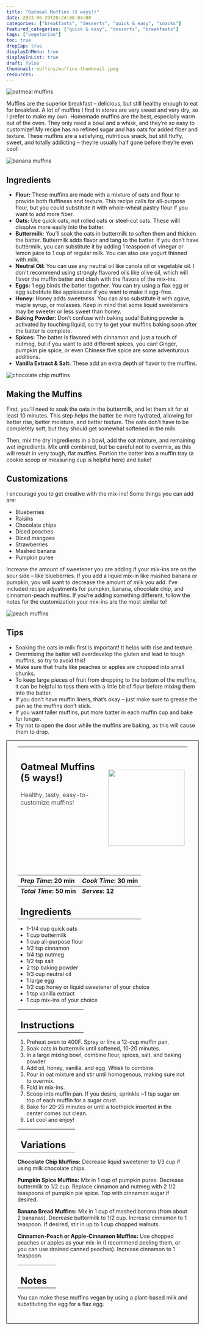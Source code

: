 ```yaml
---
title: "Oatmeal Muffins (5 ways!)"
date: 2023-06-29T20:24:00-04:00
categories: ["breakfasts", "desserts", "quick & easy", "snacks"]
featured_categories: ["quick & easy", "desserts", "breakfasts"]
tags: ["vegetarian"]
toc: true
dropCap: true
displayInMenu: true
displayInList: true
draft: false
thumbnail: muffins/muffins-thumbnail.jpeg
resources:
---
```


![oatmeal muffins](../../muffins/muffins-thumbnail.jpeg)

Muffins are the superior breakfast – delicious, but still healthy enough to eat for breakfast. A lot of muffins I find in stores are very sweet and very dry, so I prefer to make my own. Homemade muffins are the best, especially warm out of the oven. They only need a bowl and a whisk, and they’re so easy to customize! My recipe has no refined sugar and has oats for added fiber and texture. These muffins are a satisfying, nutritious snack, but still fluffy, sweet, and totally addicting – they’re usually half gone before they’re even cool!

![banana muffins](../../muffins/banana-muffins.jpeg)

## Ingredients

- **Flour:** These muffins are made with a mixture of oats and flour to provide both fluffiness and texture. This recipe calls for all-purpose flour, but you could substitute it with whole-wheat pastry flour if you want to add more fiber.
- **Oats:** Use quick oats, not rolled oats or steel-cut oats. These willl dissolve more easily into the batter.
- **Buttermilk:** You’ll soak the oats in buttermilk to soften them and thicken the batter. Buttermilk adds flavor and tang to the batter. If you don’t have buttermilk, you can substitute it by adding 1 teaspoon of vinegar or lemon juice to 1 cup of regular milk. You can also use yogurt thinned with milk.
- **Neutral Oil:** You can use any neutral oil like canola oil or vegetable oil. I don't recommend using strongly flavored oils like olive oil, which will flavor the muffin batter and clash with the flavors of the mix-ins.
- **Eggs:** 1 egg binds the batter together. You can try using a flax egg or egg substitute like applesauce if you want to make it egg-free.
- **Honey:** Honey adds sweetness. You can also substitute it with agave, maple syrup, or molasses. Keep in mind that some liquid sweeteners may be sweeter or less sweet than honey.
- **Baking Powder:** Don’t confuse with baking soda! Baking powder is activated by touching liquid, so try to get your muffins baking soon after the batter is complete.
- **Spices:** The batter is flavored with cinnamon and just a touch of nutmeg, but if you want to add different spices, you can! Ginger, pumpkin pie spice, or even Chinese five spice are some adventurous additions.
- **Vanilla Extract & Salt:** These add an extra depth of flavor to the muffins.

![chocolate chip muffins](../../muffins/ccc-muffins.jpeg)

## Making the Muffins

First, you'll need to soak the oats in the buttermilk, and let them sit for at least 10 minutes. This step helps the batter be more hydrated, allowing for better rise, better moisture, and better texture. The oats don’t have to be completely soft, but they should get somewhat softened in the milk.

Then, mix the dry ingredients in a bowl, add the oat mixture, and remaining wet ingredients. Mix until combined, but be careful not to overmix, as this will result in very tough, flat muffins. Portion the batter into a muffin tray (a cookie scoop or measuring cup is helpful here) and bake!

## Customizations

I encourage you to get creative with the mix-ins! Some things you can add are:

- Blueberries
- Raisins
- Chocolate chips
- Diced peaches
- Diced mangoes
- Strawberries
- Mashed banana
- Pumpkin puree

Increase the amount of sweetener you are adding if your mix-ins are on the sour side – like blueberries. If you add a liquid mix-in like mashed banana or pumpkin, you will want to decrease the amount of milk you add. I’ve included recipe adjustments for pumpkin, banana, chocolate chip, and cinnamon-peach muffins. If you’re adding something different, follow the notes for the customization your mix-ins are the most similar to!

![peach muffins](../../muffins/peach-muffins.jpeg)

## Tips

- Soaking the oats in milk first is important! It helps with rise and texture.
- Overmixing the batter will overdevelop the gluten and lead to tough muffins, so try to avoid this!
- Make sure that fruits like peaches or apples are chopped into small chunks. 
- To keep large pieces of fruit from dropping to the bottom of the muffins, it can be helpful to toss them with a little bit of flour before mixing them into the batter. 
- If you don’t have muffin liners, that’s okay – just make sure to grease the pan so the muffins don’t stick.
- If you want taller muffins, put more batter in each muffin cup and bake for longer.
- Try not to open the door while the muffins are baking, as this will cause them to drop.

<div style = "border-style: solid; border-width: 1px; border-color: black; padding: 2em; padding-top:0em;"> 

| <div style = "margin-bottom:10em;"><h2>Oatmeal Muffins (5 ways!)</h2><p style = "font-weight: 300;">Healthy, tasty, easy-to-customize muffins!</p></div> | <img src="../../muffins/muffins-thumbnail.jpeg"  width="200em" height="200em"> |
| :--- | :----: |

| _Prep Time_: 20 min  | _Cook Time_: 30 min  |
| :--- | :--- |
| **_Total Time_: 50 min** | **_Serves_: 12**  |
| <div><h2 style = "margin-top:1em; margin-bottom:0;" >Ingredients</h2></div>|   |

- 1-1/4 cup quick oats
- 1 cup buttermilk
- 1 cup all-purpose flour
- 1/2 tsp cinnamon
- 1/4 tsp nutmeg
- 1/2 tsp salt
- 2 tsp baking powder
- 1/3 cup neutral oil
- 1 large egg
- 1/2 cup honey or liquid sweetener of your choice
- 1 tsp vanilla extract
- 1 cup mix-ins of your choice

|   |    |
| :--- | :--- |
| <div><h2 style = "margin-top:1em; margin-bottom:0;" >Instructions</h2></div>|   |

1. Preheat oven to 400F. Spray or line a 12-cup muffin pan.
2. Soak oats in buttermilk until softened, 10-20 minutes.
3. In a large mixing bowl, combine flour, spices, salt, and baking powder.
4. Add oil, honey, vanilla, and egg. Whisk to combine.
5. Pour in oat mixture and stir until homogenous, making sure not to overmix.
6. Fold in mix-ins. 
7. Scoop into muffin pan. If you desire, sprinkle ~1 tsp sugar on top of each muffin for a sugar crust.
8. Bake for 20-25 minutes or until a toothpick inserted in the center comes out clean.
9. Let cool and enjoy!

|   |    |
| :--- | :--- |
| <div><h2 style = "margin-top:1em; margin-bottom:0;" >Variations</h2></div>|   |

**Chocolate Chip Muffins:** Decrease liquid sweetener to 1/3 cup if using milk chocolate chips.

**Pumpkin Spice Muffins:** Mix in 1 cup of pumpkin puree. Decrease buttermilk to 1/2 cup. Replace cinnamon and nutmeg with 2 1/2 teaspoons of pumpkin pie spice. Top with cinnamon sugar if desired.

**Banana Bread Muffins:** Mix in 1 cup of mashed banana (from about 2 bananas). Decrease buttermilk to 1/2 cup. Increase cinnamon to 1 teaspoon. If desired, stir in up to 1 cup chopped walnuts.

**Cinnamon-Peach or Apple-Cinnamon Muffins:** Use chopped peaches or apples as your mix-in (I recommend peeling them, or you can use drained canned peaches). Increase cinnamon to 1 teaspoon.

|   |    |
| :--- | :--- |
| <div><h2 style = "margin-top:1em; margin-bottom:0;" >Notes</h2></div>|   |

You can make these muffins vegan by using a plant-based milk and substituting the egg for a flax egg.

</div>
